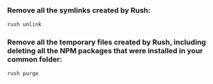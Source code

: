 ### Remove all the symlinks created by Rush:

```zsh
rush unlink
```

### Remove all the temporary files created by Rush, including deleting all the NPM packages that were installed in your common folder:

```zsh
rush purge
```
